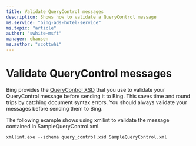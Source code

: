 ```yaml
---
title: Validate QueryControl messages
description: Shows how to validate a QueryControl message
ms.service: "bing-ads-hotel-service"
ms.topic: "article"
author: "swhite-msft"
manager: ehansen
ms.author: "scottwhi"
---
```


# Validate QueryControl messages

Bing provides the [QueryControl XSD](https://bhacstatic.blob.core.windows.net/schemas/query_control.xsd) that you use to validate your QueryControl message before sending it to Bing. This saves time and round trips by catching document syntax errors. You should always validate your messages before sending them to Bing.

The following example shows using xmllint to validate the message contained in SampleQueryControl.xml.

```
xmllint.exe --schema query_control.xsd SampleQueryControl.xml
```
